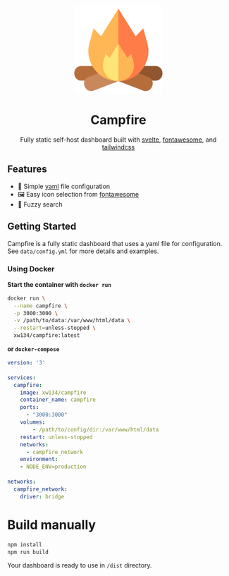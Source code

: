 <div align="center">
  <img src="https://github.com/AH134/campfire/blob/5399624280d1e4e59ac42c1ff0e17b338c13b936/public/bonfire.png" width="200" height="200"/>
  <h1>Campfire</h1>
</div>

<p align="center">Fully static self-host dashboard built with <a href="https://svelte.dev">svelte</a>, <a href="https://www.fontawesome.com">fontawesome</a>, and <a href="https://www.tailwindcss.com">tailwindcss</a></p>

## Features
- 📄 Simple [yaml](https://www.yaml.org/) file configuration
- 🖼️ Easy icon selection from [fontawesome](https://www.fontawesome.com/)
- 🔎 Fuzzy search

## Getting Started
Campfire is a fully static dashboard that uses a yaml file for configuration. See `data/config.yml` for more details and examples.

### Using Docker
**Start the container with `docker run`**
```sh
docker run \
  --name campfire \
  -p 3000:3000 \
  -v /path/to/data:/var/www/html/data \
  --restart=unless-stopped \
  xw134/campfire:latest
```

**or `docker-compose`**
```yaml
version: '3'

services:
  campfire:
    image: xw134/campfire
    container_name: campfire
    ports:
      - "3000:3000"
    volumes:
        - /path/to/config/dir:/var/www/html/data
    restart: unless-stopped
    networks:
      - campfire_network
    environment:
    - NODE_ENV=production

networks:
  campfire_network:
    driver: bridge

```

# Build manually
```sh
npm install
npm run build
```

Your dashboard is ready to use in `/dist` directory.
